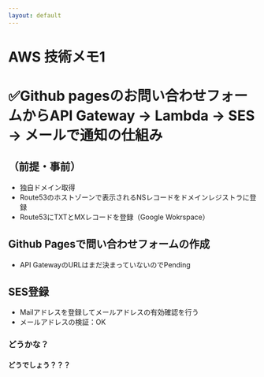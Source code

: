 ```yaml
---
layout: default
---
```

# AWS 技術メモ1
# ✅Github pagesのお問い合わせフォームからAPI Gateway -> Lambda -> SES -> メールで通知の仕組み
## （前提・事前）
- 独自ドメイン取得
- Route53のホストゾーンで表示されるNSレコードをドメインレジストラに登録
- Route53にTXTとMXレコードを登録（Google Wokrspace）
## Github Pagesで問い合わせフォームの作成
- API GatewayのURLはまだ決まっていないのでPending
## SES登録
- Mailアドレスを登録してメールアドレスの有効確認を行う
- メールアドレスの検証：OK
### どうかな？
#### どうでしょう？？？

